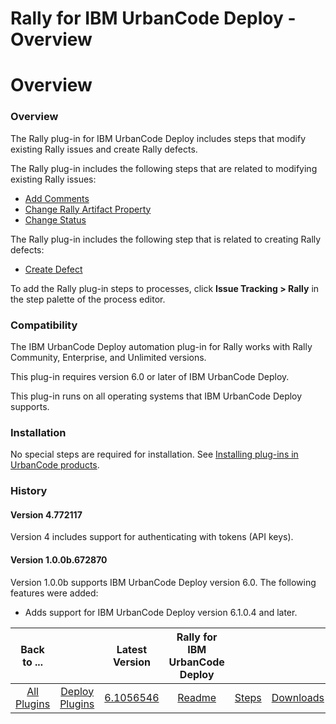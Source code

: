 
Rally for IBM UrbanCode Deploy - Overview
=========================================

# Overview


### Overview




The Rally plug-in for IBM UrbanCode Deploy includes steps that modify existing Rally issues and create Rally defects.

The Rally plug-in includes the following steps that are related to modifying existing Rally issues:

* [Add Comments](#add_comments "Add Comments")
* [Change Rally Artifact Property](#change_rally_artifact_property "Change Rally Artifact Property")
* [Change Status](#change_status "Change Status")

The Rally plug-in includes the following step that is related to creating Rally defects:

* [Create Defect](#create_defect "Create Defect")

To add the Rally plug-in steps to processes, click **Issue Tracking > Rally** in the step palette of the process editor.

### Compatibility

The IBM UrbanCode Deploy automation plug-in for Rally works with Rally Community, Enterprise, and Unlimited versions.

This plug-in requires version 6.0 or later of IBM UrbanCode Deploy.

This plug-in runs on all operating systems that IBM UrbanCode Deploy supports.

### Installation

No special steps are required for installation. See [Installing plug-ins in UrbanCode products](https://www.urbancode.com/resource/installing-plug-ins-in-urbancode-products/ "Installing plug-ins in UrbanCode products").

### History

#### Version 4.772117

Version 4 includes support for authenticating with tokens (API keys).

#### Version 1.0.0b.672870

Version 1.0.0b supports IBM UrbanCode Deploy version 6.0. The following features were added:

* Adds support for IBM UrbanCode Deploy version 6.1.0.4 and later.


|Back to ...||Latest Version|Rally for IBM UrbanCode Deploy |||
| :---: | :---: | :---: | :---: | :---: | :---: |
|[All Plugins](../../index.md)|[Deploy Plugins](../README.md)|[6.1056546](https://raw.githubusercontent.com/UrbanCode/IBM-UCD-PLUGINS/main/files/Rally/Rally-6.1056546.zip)|[Readme](README.md)|[Steps](steps.md)|[Downloads](downloads.md)|
